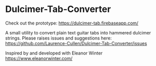 # Dulcimer-Tab-Converter

Check out the prototype: https://dulcimer-tab.firebaseapp.com/

A small utility to convert plain text guitar tabs into hammered dulcimer strings.
Please raises issues and suggestions here: https://github.com/Laurence-Cullen/Dulcimer-Tab-Converter/issues

Inspired by and developed with Eleanor Winter
https://www.eleanorwinter.com/

